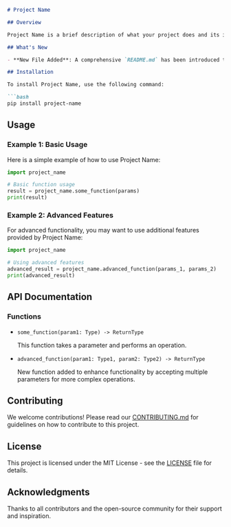 ```markdown
# Project Name

## Overview

Project Name is a brief description of what your project does and its intended goals. This project aims to solve specific problems and provide useful solutions to developers.

## What's New

- **New File Added**: A comprehensive `README.md` has been introduced to provide clarity and guidance on how to use and contribute to the project.

## Installation

To install Project Name, use the following command:

```bash
pip install project-name
```

## Usage

### Example 1: Basic Usage

Here is a simple example of how to use Project Name:

```python
import project_name

# Basic function usage
result = project_name.some_function(params)
print(result)
```

### Example 2: Advanced Features

For advanced functionality, you may want to use additional features provided by Project Name:

```python
import project_name

# Using advanced features
advanced_result = project_name.advanced_function(params_1, params_2)
print(advanced_result)
```

## API Documentation

### Functions

- `some_function(param1: Type) -> ReturnType`
  
  This function takes a parameter and performs an operation.

- `advanced_function(param1: Type1, param2: Type2) -> ReturnType`

  New function added to enhance functionality by accepting multiple parameters for more complex operations.

## Contributing

We welcome contributions! Please read our [CONTRIBUTING.md](./CONTRIBUTING.md) for guidelines on how to contribute to this project.

## License

This project is licensed under the MIT License - see the [LICENSE](./LICENSE) file for details.

## Acknowledgments

Thanks to all contributors and the open-source community for their support and inspiration.
```
